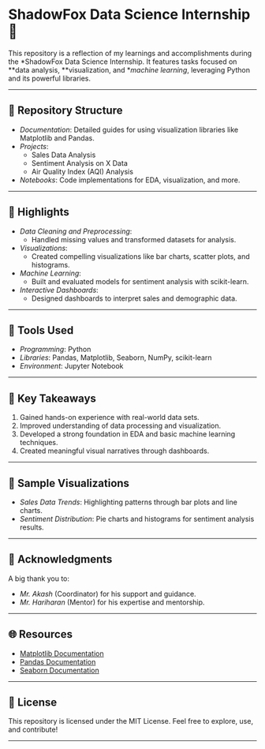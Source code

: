 # ShadowFox Data Science Internship 🌟

This repository is a reflection of my learnings and accomplishments during the *ShadowFox Data Science Internship. It features tasks focused on **data analysis, **visualization, and **machine learning*, leveraging Python and its powerful libraries.

---

## 📂 Repository Structure

- *Documentation*: Detailed guides for using visualization libraries like Matplotlib and Pandas.  
- *Projects*:
  - Sales Data Analysis
  - Sentiment Analysis on X Data
  - Air Quality Index (AQI) Analysis  
- *Notebooks*: Code implementations for EDA, visualization, and more.  

---

## 🚀 Highlights

- *Data Cleaning and Preprocessing*:
  - Handled missing values and transformed datasets for analysis.
- *Visualizations*:
  - Created compelling visualizations like bar charts, scatter plots, and histograms.
- *Machine Learning*:
  - Built and evaluated models for sentiment analysis with scikit-learn.
- *Interactive Dashboards*:
  - Designed dashboards to interpret sales and demographic data.  

---

## 🔧 Tools Used

- *Programming*: Python  
- *Libraries*: Pandas, Matplotlib, Seaborn, NumPy, scikit-learn  
- *Environment*: Jupyter Notebook  

---

## 🌟 Key Takeaways

1. Gained hands-on experience with real-world data sets.  
2. Improved understanding of data processing and visualization.  
3. Developed a strong foundation in EDA and basic machine learning techniques.  
4. Created meaningful visual narratives through dashboards.  

---

## 📸 Sample Visualizations

- *Sales Data Trends*: Highlighting patterns through bar plots and line charts.  
- *Sentiment Distribution*: Pie charts and histograms for sentiment analysis results.  

---

## 🙏 Acknowledgments

A big thank you to:  
- *Mr. Akash* (Coordinator) for his support and guidance.  
- *Mr. Hariharan* (Mentor) for his expertise and mentorship.  

---

## 🌐 Resources

- [Matplotlib Documentation](https://matplotlib.org/stable/users/explain/quick_start.html)  
- [Pandas Documentation](https://pandas.pydata.org/docs/)  
- [Seaborn Documentation](https://seaborn.pydata.org/)  

---

## 📝 License

This repository is licensed under the MIT License. Feel free to explore, use, and contribute!  

---
